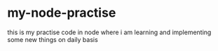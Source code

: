 # my-node-practise
this is my practise code in node where i am learning and implementing some new things on daily basis
